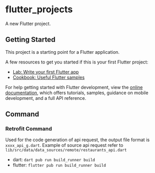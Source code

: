 # flutter_projects

A new Flutter project.

## Getting Started

This project is a starting point for a Flutter application.

A few resources to get you started if this is your first Flutter project:

- [Lab: Write your first Flutter app](https://docs.flutter.dev/get-started/codelab)
- [Cookbook: Useful Flutter samples](https://docs.flutter.dev/cookbook)

For help getting started with Flutter development, view the
[online documentation](https://docs.flutter.dev/), which offers tutorials,
samples, guidance on mobile development, and a full API reference.

## Command

### Retrofit Command

Used for the code generation of api request, the output file format is `xxxx_api_g.dart`.
Example of source api request refer to `lib/src/data/data_sources/remote/restaurants_api.dart`
- dart: `dart pub run build_runner build` 
- flutter: `flutter pub run build_runner build`
